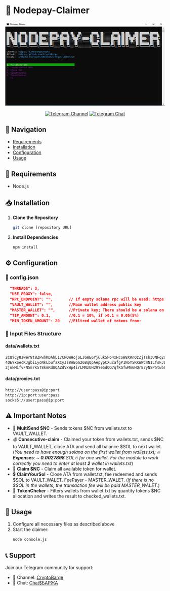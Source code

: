 # 🧲 Nodepay-Claimer

<div>
<p align="center">
  <img src="./image/console.png" alt="Nodepay Claimer Console" width="600"/>
  
  <p align="center">
    <a href="https://t.me/CryptoBarge"><img src="https://img.shields.io/badge/CryptoBarge_|_Subscribe_⚓-5B00FF?style=for-the-badge&logo=telegram&logoColor=white" alt="Telegram Channel"></a>
    <a href="https://t.me/+nbpTp74UTnVmMmM6"><img src="https://img.shields.io/badge/Crypto$БАРЖА_|_Chat_💬-5B00FF?style=for-the-badge&logo=telegram&logoColor=white" alt="Telegram Chat"></a>
<p
</div>

## 🔎 Navigation

- [Requirements](#-requirements)
- [Installation](#-installation)
- [Configuration](#%EF%B8%8F-configuration)
- [Usage](#-usage)

## 📑 Requirements

- Node.js

## 📥 Installation

1. **Clone the Repository**
   ```bash
   git clone [repository URL]
   ```
2. **Install Dependencies**
   ```bash
   npm install
   ```

## ⚙️ Configuration

### 📁 config.json

```json
  "THREADS": 3,
  "USE_PROXY": false,
  "RPC_ENDPOINT": "",       // If empty solana rpc will be used: https://api.mainnet-beta.solana.com
  "VAULT_WALLET": "",       //Main wallet address public key
  "MASTER_WALLET": "",      //Private key; There should be a solana on this wallet. (~0.000005 SOL for one wallet from wallet.txt)
  "TIP_AMOUNT": 0.1,        //0.1 = 10%, if >0.1 = 0.05(5%)
  "MIN_TOKEN_AMOUNT": 20    //Filtred wallet of tokens from:
```

### 📁 Input Files Structure

#### data/wallets.txt
```
2CQYCy8Jwer8t8ZPwhKDAhL17CNQWHojoLJGWE6Yj6uk5Po4xHcoW8XRnQzZjTsh3UNFq2UnRtQyxZx4UKXr92CJ
4QEYkSecKJgbiLyoNkLbufaXCyJz8AEGa26BqQpAepypCXucafgP1NoYSRKWWcmN1LfsFJLU1sod3RQsPmiorcWB
2jnkMifvFN5mrK5T8kmRdUQAZdVxWp4irLMNzUH29Ye5dQQ7qfKGfwMm6HQr87yNSP5twb8CV1NPCZS8zeRT5EHi
```

#### data/proxies.txt
```
http://user:pass@ip:port
http://ip:port:user:pass
socks5://user:pass@ip:port
```

## ⚠️ Important Notes

- 💸 **MultiSend $NC** - Sends tokens $NC from wallets.txt to VAULT_WALLET.
- 💰 **Consecutive-claim** - Claimed your token from wallets.txt, sends $NC to VAULT_WALLET, close ATA and send all balance $SOL to next wallet. (_You need to have enough solana on the first wallet from wallets.txt; 🔥**Expenses**: ~ **0.0027898** SOL🔥 for one wallet. For the module to work correctly you need to enter at least **2** wallet in wallets.txt_)
- 🧲 **Claim $NC** - Claim all available token for wallet.
- 💲 **ClaimYourSol** - Сlose ATA from wallet.txt, fee redeemed and sends $SOL to VAULT_WALET. FeePayer - MASTER_WALET. (_If there is no $SOL in the wallets, the transaction fee will be paid MASTER_WALET._)
- 🧮 **TokenCheker** - Filters wallets from wallet.txt by quantity tokens $NC allocation and writes the result to checked_wallets.txt.

## 🚀 Usage

1. Configure all necessary files as described above
2. Start the claimer:
   ```bash
   node console.js
   ```

## 📞 Support

Join our Telegram community for support:
- 📢 Channel: [CryptoBarge](https://t.me/CryptoBarge)
- 💬 Chat:    [Chat$БАРЖА](https://t.me/+nbpTp74UTnVmMmM6)
